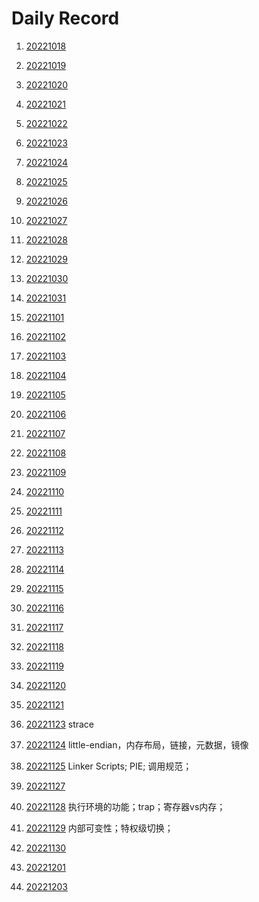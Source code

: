 



# Daily Record

1. [20221018](20221018/20221018.md)

2. [20221019](20221019/20221019.md)

3. [20221020](20221020/20221020.md)

4. [20221021](20221021/20221021.md)

5. [20221022](20221022/20221022.md)

6. [20221023](20221023/20221023.md)

7. [20221024](20221024/20221024.md)

8. [20221025](20221025/20221025.md)

9. [20221026](20221026/20221026.md)

10. [20221027](20221027/20221027.md)

11. [20221028](20221028/20221028.md)

12. [20221029](20221029/20221029.md)

13. [20221030](20221030/20221030.md)

14. [20221031](20221031/20221031.md)

15. [20221101](20221101/20221101.md)

16. [20221102](20221102/20221102.md)

17. [20221103](20221103/20221103.md)

18. [20221104](20221104/20221104.md)

19. [20221105](20221105/20221105.md)

20. [20221106](20221106/20221106.md)

21. [20221107](20221107/20221107.md)

22. [20221108](20221108/20221108.md)

23. [20221109](20221109/20221109.md)

24. [20221110](20221110/20221110.md)

25. [20221111](20221111/20221111.md)

26. [20221112](20221112/20221112.md)

27. [20221113](20221113/20221113.md)

28. [20221114](20221114/20221114.md)

29. [20221115](20221115/20221115.md)

30. [20221116](20221116/20221116.md)

31. [20221117](20221117/20221117.md)

32. [20221118](20221118/20221118.md)

33. [20221119](20221119/20221119.md)

34. [20221120](20221120/20221120.md)

35. [20221121](20221121/20221121.md)

36. [20221123](20221123/20221123.md) strace

37. [20221124](20221124/20221124.md) little-endian，内存布局，链接，元数据，镜像

38. [20221125](20221125/20221125.md) Linker Scripts; PIE; 调用规范；

39. [20221127](20221127/20221127.md)

40. [20221128](20221128/20221128.md) 执行环境的功能；trap；寄存器vs内存；

41. [20221129](20221129/20221129.md) 内部可变性；特权级切换；

42. [20221130](20221130/20221130.md)

43. [20221201](20221201/20221201.md)

44. [20221203](20221203/20221203.md)
